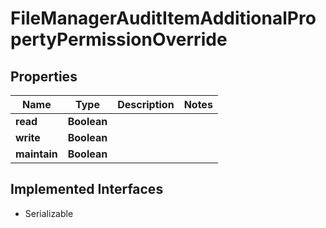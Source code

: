

# FileManagerAuditItemAdditionalPropertyPermissionOverride


## Properties

Name | Type | Description | Notes
------------ | ------------- | ------------- | -------------
**read** | **Boolean** |  | 
**write** | **Boolean** |  | 
**maintain** | **Boolean** |  | 


## Implemented Interfaces

* Serializable


